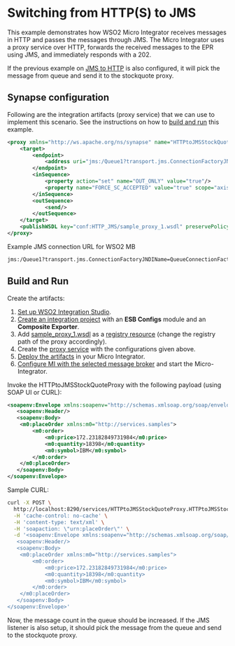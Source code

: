 # Switching from HTTP(S) to JMS

This example demonstrates how WSO2 Micro Integrator receives messages in HTTP and passes the messages through JMS. The Micro Integrator uses a proxy service over HTTP, forwards the received messages to the EPR using JMS, and immediately responds with a 202. 

If the previous example on [JMS to HTTP]({{base_path}}/integrate/examples/protocol-switching/switching_from_jms_to_http) is also configured, it will pick the message from queue and send it to the stockquote proxy.

## Synapse configuration

Following are the integration artifacts (proxy service) that we can use to implement this scenario. See the instructions on how to [build and run](#build-and-run) this example.

```xml
<proxy xmlns="http://ws.apache.org/ns/synapse" name="HTTPtoJMSStockQuoteProxy" transports="http">
    <target>
        <endpoint>
            <address uri="jms:/Queue1?transport.jms.ConnectionFactoryJNDIName=QueueConnectionFactory&amp;java.naming.factory.initial=org.apache.activemq.jndi.ActiveMQInitialContextFactory&amp;java.naming.provider.url=tcp://localhost:61616&amp;transport.jms.DestinationType=queue"/>
        </endpoint>
        <inSequence>
            <property action="set" name="OUT_ONLY" value="true"/>
            <property name="FORCE_SC_ACCEPTED" value="true" scope="axis2"/>
        </inSequence>
        <outSequence>
            <send/>
        </outSequence>
    </target>
    <publishWSDL key="conf:HTTP_JMS/sample_proxy_1.wsdl" preservePolicy="true"/>
</proxy>
```

Example JMS connection URL for WSO2 MB

```xml
jms:/Queue1?transport.jms.ConnectionFactoryJNDIName=QueueConnectionFactory&amp;java.naming.factory.initial=org.wso2.andes.jndi.PropertiesFileInitialContextFactory&amp;java.naming.provider.url=conf/jndi.properties&amp;transport.jms.DestinationType=queue
```
## Build and Run

Create the artifacts:

1. [Set up WSO2 Integration Studio]({{base_path}}/integrate/develop/installing-wso2-integration-studio).
2. [Create an integration project]({{base_path}}/integrate/develop/create-integration-project) with an <b>ESB Configs</b> module and an <b>Composite Exporter</b>.
3. Add [sample_proxy_1.wsdl](https://github.com/wso2-docs/WSO2_EI/blob/master/samples-protocol-switching/sample_proxy_1.wsdl) as a [registry resource]({{base_path}}/integrate/develop/creating-artifacts/creating-registry-resources) (change the registry path of the proxy accordingly). 
4. Create the [proxy service]({{base_path}}/integrate/develop/creating-artifacts/creating-a-proxy-service) with the configurations given above.
5. [Deploy the artifacts]({{base_path}}/integrate/develop/deploy-artifacts) in your Micro Integrator.
6. [Configure MI with the selected message broker]({{base_path}}/install-and-setup/setup/brokers/configure-with-activemq) and start the Micro-Integrator.

Invoke the HTTPtoJMSStockQuoteProxy with the following payload (using SOAP UI or CURL):

```xml
<soapenv:Envelope xmlns:soapenv="http://schemas.xmlsoap.org/soap/envelope/">
   <soapenv:Header/>
   <soapenv:Body>
   	<m0:placeOrder xmlns:m0="http://services.samples">
	    <m0:order>
	        <m0:price>172.23182849731984</m0:price>
	        <m0:quantity>18398</m0:quantity>
	        <m0:symbol>IBM</m0:symbol>
	    </m0:order>
	</m0:placeOrder>
   </soapenv:Body>
</soapenv:Envelope>
```

Sample CURL:

```bash
curl -X POST \
  http://localhost:8290/services/HTTPtoJMSStockQuoteProxy.HTTPtoJMSStockQuoteProxyHttpSoap11Endpoint \
  -H 'cache-control: no-cache' \
  -H 'content-type: text/xml' \
  -H 'soapaction: \"urn:placeOrder\"' \
  -d '<soapenv:Envelope xmlns:soapenv="http://schemas.xmlsoap.org/soap/envelope/">
   <soapenv:Header/>
   <soapenv:Body>
   	<m0:placeOrder xmlns:m0="http://services.samples">
	    <m0:order>
	        <m0:price>172.23182849731984</m0:price>
	        <m0:quantity>18398</m0:quantity>
	        <m0:symbol>IBM</m0:symbol>
	    </m0:order>
	</m0:placeOrder>
   </soapenv:Body>
</soapenv:Envelope>'
```

Now, the message count in the queue should be increased. If the JMS listener is also setup, it should pick the message from the queue and send to the stockquote proxy.
